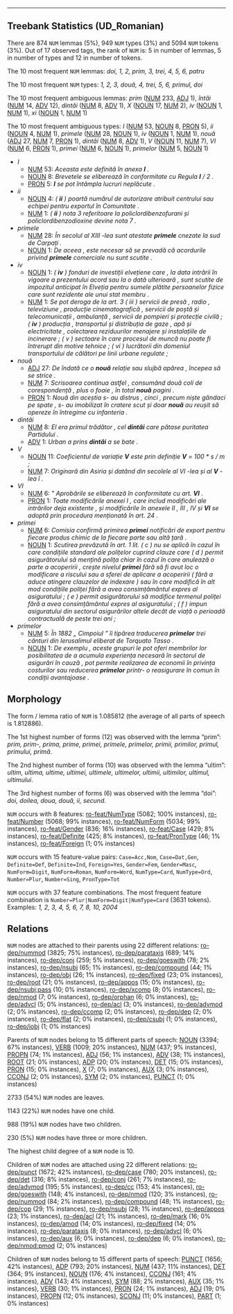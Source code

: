 

--------------------------------------------------------------------------------

## Treebank Statistics (UD_Romanian)

There are 874 `NUM` lemmas (5%), 949 `NUM` types (3%) and 5094 `NUM` tokens (3%).
Out of 17 observed tags, the rank of `NUM` is: 5 in number of lemmas, 5 in number of types and 12 in number of tokens.

The 10 most frequent `NUM` lemmas: <em>doi, 1, 2, prim, 3, trei, 4, 5, 6, patru</em>

The 10 most frequent `NUM` types:  <em>1, 2, 3, două, 4, trei, 5, 6, primul, doi</em>

The 10 most frequent ambiguous lemmas: <em>prim</em> ([NUM]() 233, [ADJ]() 1), <em>întâi</em> ([NUM]() 14, [ADV]() 12), <em>dintâi</em> ([NUM]() 8, [ADV]() 1), <em>X</em> ([NOUN]() 17, [NUM]() 2), <em>iv</em> ([NOUN]() 1, [NUM]() 1), <em>xi</em> ([NOUN]() 1, [NUM]() 1)

The 10 most frequent ambiguous types:  <em>I</em> ([NUM]() 53, [NOUN]() 8, [PRON]() 5), <em>ii</em> ([NOUN]() 4, [NUM]() 1), <em>primele</em> ([NUM]() 28, [NOUN]() 1), <em>iv</em> ([NOUN]() 1, [NUM]() 1), <em>nouă</em> ([ADJ]() 27, [NUM]() 7, [PRON]() 1), <em>dintâi</em> ([NUM]() 8, [ADV]() 1), <em>V</em> ([NOUN]() 11, [NUM]() 7), <em>VI</em> ([NUM]() 6, [PRON]() 1), <em>primei</em> ([NUM]() 6, [NOUN]() 1), <em>primelor</em> ([NUM]() 5, [NOUN]() 1)


* <em>I</em>
  * [NUM]() 53: <em>Aceasta este definită în anexa <b>I</b> .</em>
  * [NOUN]() 8: <em>Brevetele se eliberează în conformitate cu Regula <b>I</b> / 2 .</em>
  * [PRON]() 5: <em><b>I</b> se pot întâmpla lucruri neplăcute .</em>
* <em>ii</em>
  * [NOUN]() 4: <em>( <b>ii</b> ) poartă numărul de autorizare atribuit centrului sau echipei pentru exportul în Comunitate .</em>
  * [NUM]() 1: <em>( <b>ii</b> ) nota 3 referitoare la policlordibenzofurani și policlordibenzodioxine devine nota 7 .</em>
* <em>primele</em>
  * [NUM]() 28: <em>În secolul al XIII -lea sunt atestate <b>primele</b> cnezate la sud de Carpați .</em>
  * [NOUN]() 1: <em>De aceea , este necesar să se prevadă că acordurile privind <b>primele</b> comerciale nu sunt scutite .</em>
* <em>iv</em>
  * [NOUN]() 1: <em>( <b>iv</b> ) fonduri de investiții elvețiene care , la data intrării în vigoare a prezentului acord sau la o dată ulterioară , sunt scutite de impozitul anticipat în Elveția pentru sumele plătite persoanelor fizice care sunt rezidente ale unui stat membru .</em>
  * [NUM]() 1: <em>Se pot deroga de la art. 3 ( iii ) servicii de presă , radio , televiziune , producție cinematografică , servicii de poștă și telecomunicații , ambulanță , servicii de pompieri și protecție civilă ; ( <b>iv</b> ) producția , transportul și distribuția de gaze , apă și electricitate , colectarea reziduurilor menajere și instalațiile de incinerare ; ( v ) sectoare în care procesul de muncă nu poate fi întrerupt din motive tehnice ; ( vi ) lucrătorii din domeniul transportului de călători pe linii urbane regulate ;</em>
* <em>nouă</em>
  * [ADJ]() 27: <em>De îndată ce o <b>nouă</b> relație sau slujbă apărea , începea să se strice .</em>
  * [NUM]() 7: <em>Scrisoarea continua astfel , consumând două coli de corespondență , plus o foaie , în total <b>nouă</b> pagini .</em>
  * [PRON]() 1: <em>Nouă din aceștia s- au distrus , cinci , precum niște gândaci pe spate , s- au imobilizat în cratere scut și doar <b>nouă</b> au reușit să opereze în întregime cu infanteria .</em>
* <em>dintâi</em>
  * [NUM]() 8: <em>El era primul trădător , cel <b>dintâi</b> care pătase puritatea Partidului .</em>
  * [ADV]() 1: <em>Urban a prins <b>dintâi</b> a se bate .</em>
* <em>V</em>
  * [NOUN]() 11: <em>Coeficientul de variație <b>V</b> este prin definiție <b>V</b> = 100 * s / m ;</em>
  * [NUM]() 7: <em>Originară din Asiria și datând din secolele al VI -lea și al <b>V</b> -lea î .</em>
* <em>VI</em>
  * [NUM]() 6: <em>" Aprobările se eliberează în conformitate cu art. <b>VI</b> .</em>
  * [PRON]() 1: <em>Toate modificările anexei I , care includ modificări ale intrărilor deja existente , și modificările în anexele II , III , IV și <b>VI</b> se adoptă prin procedura menționată în art. 24 .</em>
* <em>primei</em>
  * [NUM]() 6: <em>Comisia confirmă primirea <b>primei</b> notificări de export pentru fiecare produs chimic de la fiecare parte sau altă țară .</em>
  * [NOUN]() 1: <em>Scutirea prevăzută în art. 1 lit. ( c ) nu se aplică în cazul în care condițiile standard ale polițelor cuprind clauze care ( d ) permit asigurătorului să mențină polița chiar în cazul în care anulează o parte a acoperirii , crește nivelul <b>primei</b> fără să fi avut loc o modificare a riscului sau a sferei de aplicare a acoperirii ( fără a aduce atingere clauzelor de indexare ) sau în care modifică în alt mod condițiile poliței fără a avea consimțământul expres al asiguratului ; ( e ) permit asigurătorului să modifice termenul poliței fără a avea consimțământul expres al asiguratului ; ( f ) impun asiguratului din sectorul asigurărilor altele decât de viață o perioadă contractuală de peste trei ani ;</em>
* <em>primelor</em>
  * [NUM]() 5: <em>În 1882 „ Cimpoiul ” îi tipărea traducerea <b>primelor</b> trei cânturi din Ierusalimul eliberat de Torquato Tasso .</em>
  * [NOUN]() 1: <em>De exemplu , aceste grupuri le pot oferi membrilor lor posibilitatea de a acumula experiența necesară în sectorul de asigurări în cauză , pot permite realizarea de economii în privința costurilor sau reducerea <b>primelor</b> printr- o reasigurare în comun în condiții avantajoase .</em>

## Morphology

The form / lemma ratio of `NUM` is 1.085812 (the average of all parts of speech is 1.812886).

The 1st highest number of forms (12) was observed with the lemma “prim”: <em>prim, prim-, prima, prime, primei, primele, primelor, primii, primilor, primul, primului, primă</em>.

The 2nd highest number of forms (10) was observed with the lemma “ultim”: <em>ultim, ultima, ultime, ultimei, ultimele, ultimelor, ultimii, ultimilor, ultimul, ultimului</em>.

The 3rd highest number of forms (6) was observed with the lemma “doi”: <em>doi, doilea, doua, două, ii, secund</em>.

`NUM` occurs with 8 features: [ro-feat/NumType]() (5082; 100% instances), [ro-feat/Number]() (5068; 99% instances), [ro-feat/NumForm]() (5034; 99% instances), [ro-feat/Gender]() (836; 16% instances), [ro-feat/Case]() (429; 8% instances), [ro-feat/Definite]() (425; 8% instances), [ro-feat/PronType]() (46; 1% instances), [ro-feat/Foreign]() (1; 0% instances)

`NUM` occurs with 15 feature-value pairs: `Case=Acc,Nom`, `Case=Dat,Gen`, `Definite=Def`, `Definite=Ind`, `Foreign=Yes`, `Gender=Fem`, `Gender=Masc`, `NumForm=Digit`, `NumForm=Roman`, `NumForm=Word`, `NumType=Card`, `NumType=Ord`, `Number=Plur`, `Number=Sing`, `PronType=Tot`

`NUM` occurs with 37 feature combinations.
The most frequent feature combination is `Number=Plur|NumForm=Digit|NumType=Card` (3631 tokens).
Examples: <em>1, 2, 3, 4, 5, 6, 7, 8, 10, 2004</em>


## Relations

`NUM` nodes are attached to their parents using 22 different relations: [ro-dep/nummod]() (3825; 75% instances), [ro-dep/parataxis]() (689; 14% instances), [ro-dep/conj]() (259; 5% instances), [ro-dep/goeswith]() (78; 2% instances), [ro-dep/nsubj]() (65; 1% instances), [ro-dep/compound]() (44; 1% instances), [ro-dep/obj]() (26; 1% instances), [ro-dep/fixed]() (23; 0% instances), [ro-dep/root]() (21; 0% instances), [ro-dep/appos]() (15; 0% instances), [ro-dep/nsubj:pass]() (10; 0% instances), [ro-dep/xcomp]() (8; 0% instances), [ro-dep/nmod]() (7; 0% instances), [ro-dep/orphan]() (6; 0% instances), [ro-dep/advcl]() (5; 0% instances), [ro-dep/acl]() (3; 0% instances), [ro-dep/advmod]() (2; 0% instances), [ro-dep/ccomp]() (2; 0% instances), [ro-dep/dep]() (2; 0% instances), [ro-dep/flat]() (2; 0% instances), [ro-dep/csubj]() (1; 0% instances), [ro-dep/iobj]() (1; 0% instances)

Parents of `NUM` nodes belong to 15 different parts of speech: [NOUN]() (3394; 67% instances), [VERB]() (1009; 20% instances), [NUM]() (437; 9% instances), [PROPN]() (74; 1% instances), [ADJ]() (56; 1% instances), [ADV]() (38; 1% instances), [ROOT]() (21; 0% instances), [ADP]() (20; 0% instances), [DET]() (15; 0% instances), [PRON]() (15; 0% instances), [X]() (7; 0% instances), [AUX]() (3; 0% instances), [CCONJ]() (2; 0% instances), [SYM]() (2; 0% instances), [PUNCT]() (1; 0% instances)

2733 (54%) `NUM` nodes are leaves.

1143 (22%) `NUM` nodes have one child.

988 (19%) `NUM` nodes have two children.

230 (5%) `NUM` nodes have three or more children.

The highest child degree of a `NUM` node is 10.

Children of `NUM` nodes are attached using 22 different relations: [ro-dep/punct]() (1672; 42% instances), [ro-dep/case]() (780; 20% instances), [ro-dep/det]() (316; 8% instances), [ro-dep/conj]() (261; 7% instances), [ro-dep/advmod]() (195; 5% instances), [ro-dep/cc]() (153; 4% instances), [ro-dep/goeswith]() (148; 4% instances), [ro-dep/nmod]() (120; 3% instances), [ro-dep/nummod]() (84; 2% instances), [ro-dep/compound]() (48; 1% instances), [ro-dep/cop]() (29; 1% instances), [ro-dep/nsubj]() (28; 1% instances), [ro-dep/appos]() (23; 1% instances), [ro-dep/acl]() (21; 1% instances), [ro-dep/mark]() (16; 0% instances), [ro-dep/amod]() (14; 0% instances), [ro-dep/fixed]() (14; 0% instances), [ro-dep/parataxis]() (8; 0% instances), [ro-dep/advcl]() (6; 0% instances), [ro-dep/aux]() (6; 0% instances), [ro-dep/dep]() (6; 0% instances), [ro-dep/nmod:pmod]() (2; 0% instances)

Children of `NUM` nodes belong to 15 different parts of speech: [PUNCT]() (1656; 42% instances), [ADP]() (793; 20% instances), [NUM]() (437; 11% instances), [DET]() (364; 9% instances), [NOUN]() (176; 4% instances), [CCONJ]() (161; 4% instances), [ADV]() (143; 4% instances), [SYM]() (88; 2% instances), [AUX]() (35; 1% instances), [VERB]() (30; 1% instances), [PRON]() (24; 1% instances), [ADJ]() (19; 0% instances), [PROPN]() (12; 0% instances), [SCONJ]() (11; 0% instances), [PART]() (1; 0% instances)


